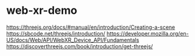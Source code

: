 # web-xr-demo

https://threejs.org/docs/#manual/en/introduction/Creating-a-scene
https://sbcode.net/threejs/introduction/
https://developer.mozilla.org/en-US/docs/Web/API/WebXR_Device_API/Fundamentals
https://discoverthreejs.com/book/introduction/get-threejs/